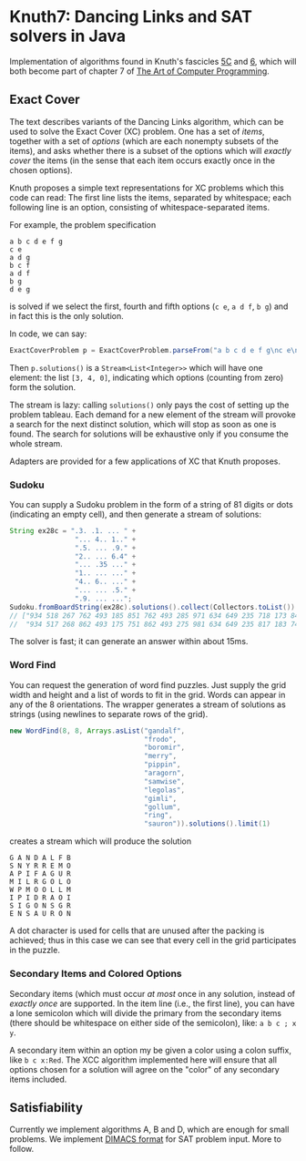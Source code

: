 # Knuth7: Dancing Links and SAT solvers in Java

Implementation of algorithms found in Knuth's fascicles 
[5C](https://www.cs.stanford.edu/~knuth/fasc5c.ps.gz) and
[6](https://www.amazon.com/Art-Computer-Programming-Fascicle-Satisfiability/dp/0134397606),
which will both become part of chapter 7 of 
[The Art of Computer Programming](https://en.wikipedia.org/wiki/The_Art_of_Computer_Programming).

## Exact Cover

The text describes variants of the Dancing Links algorithm, which can be used to solve the
Exact Cover (XC) problem. One has a set of *items*, together with a set of *options* (which are 
each nonempty subsets of the items), and asks whether there is a subset of the options which
will *exactly cover* the items (in the sense that each item occurs exactly once in the 
chosen options).

Knuth proposes a simple text representations for XC problems which this code can read:
The first line lists the items, separated by whitespace; each following line is an option,
consisting of whitespace-separated items.

For example, the problem specification

```
a b c d e f g
c e
a d g
b c f 
a d f
b g 
d e g
```

is solved if we select the first, fourth and fifth options (`c e`, `a d f`, `b g`) and in 
fact this is the only solution.

In code, we can say:

``` java
ExactCoverProblem p = ExactCoverProblem.parseFrom("a b c d e f g\nc e\na d g\nb c f\na d f\nb g\nd e g");
```

Then `p.solutions()` is a `Stream<List<Integer>>` which will have one element: the list `[3, 4, 0]`, 
indicating which options (counting from zero) form the solution.

The stream is lazy: calling `solutions()` only pays the cost of setting up the problem tableau. 
Each demand for a new element of the stream will provoke a search for the next distinct solution,
which will stop as soon as one is found. The search for solutions will be exhaustive only if you consume
the whole stream.

Adapters are provided for a few applications of XC that Knuth proposes.

### Sudoku

You can supply a Sudoku problem in the form of a string of 81 digits or dots (indicating an empty
cell), and then generate a stream of solutions:

``` java
String ex28c = ".3. .1. ... " +
                "... 4.. 1.." +
                ".5. ... .9." +
                "2.. ... 6.4" +
                "... .35 ..." +
                "1.. ... ..." +
                "4.. 6.. ..." +
                "... ... .5." +
                ".9. ... ...";
Sudoku.fromBoardString(ex28c).solutions().collect(Collectors.toList())                
// ["934 518 267 762 493 185 851 762 493 285 971 634 649 235 718 173 846 529 418 659 372 327 184 956 596 327 841 ",
//  "934 517 268 862 493 175 751 862 493 275 981 634 649 235 817 183 746 529 417 659 382 328 174 956 596 328 741 "]
```

The solver is fast; it can generate an answer within about 15ms.

### Word Find

You can request the generation of word find puzzles. Just supply the grid width and height and 
a list of words to fit in the grid. Words can appear in any of the 8 orientations. The wrapper
generates a stream of solutions as strings (using newlines to separate rows of the grid).

``` java
new WordFind(8, 8, Arrays.asList("gandalf", 
                                 "frodo", 
                                 "boromir", 
                                 "merry", 
                                 "pippin", 
                                 "aragorn", 
                                 "samwise", 
                                 "legolas", 
                                 "gimli", 
                                 "gollum", 
                                 "ring", 
                                 "sauron")).solutions().limit(1)
```
creates a stream which will produce the solution
```
G A N D A L F B
S N Y R R E M O
A P I F A G U R
M I L R G O L O
W P M O O L L M
I P I D R A O I
S I G O N S G R
E N S A U R O N
```
A dot character is used for cells that are unused after the packing is achieved; thus in this case we
can see that every cell in the grid participates in the puzzle.

### Secondary Items and Colored Options

Secondary items (which must occur *at most* once in any solution, instead of *exactly once* are 
supported. In the item line (i.e., the first line), you can have a lone semicolon which will 
divide the primary from the secondary items (there should be whitespace on either side of the 
semicolon), like: `a b c ; x y`.

A secondary item within an option my be given a color using a colon suffix, like `b c x:Red`. The XCC 
algorithm implemented here will ensure that all options chosen for a solution will agree on 
the "color" of any secondary items included.

## Satisfiability

Currently we implement algorithms A, B and D, which are enough for small problems. We implement
[DIMACS format](http://people.sc.fsu.edu/~jburkardt/data/cnf/cnf.html)
for SAT problem input. More to follow.
